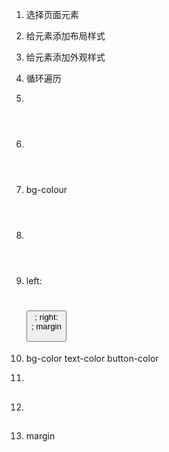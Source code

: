 1. 选择页面元素
2. 给元素添加布局样式
3. 给元素添加外观样式
4. 循环遍历

1. <body>
2. <header> <main>
3. bg-colour

1. <header>
2. left: <h1> <button>; right: <nav>; margin
3. bg-color text-color button-color

1. <main>
2. <h2> <p> <section>
3. margin 
